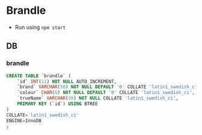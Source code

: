 # Brandle

- Run using `npm start`

## DB

### brandle

```sql
CREATE TABLE `brandle` (
	`id` INT(11) NOT NULL AUTO_INCREMENT,
	`brand` VARCHAR(50) NOT NULL DEFAULT '0' COLLATE 'latin1_swedish_ci',
	`colour` CHAR(6) NOT NULL DEFAULT '0' COLLATE 'latin1_swedish_ci',
	`trueName` VARCHAR(50) NOT NULL COLLATE 'latin1_swedish_ci',
	PRIMARY KEY (`id`) USING BTREE
)
COLLATE='latin1_swedish_ci'
ENGINE=InnoDB
;
```
